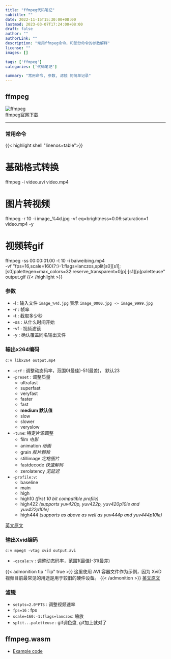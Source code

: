 ```yaml
---
title: "ffmpeg代码笔记"
subtitle: ""
date: 2022-11-15T15:30:00+08:00
lastmod: 2023-03-07T17:24:00+08:00
draft: false
author: ""
authorLink: ""
description: "常用ffmpeg命令，和部分命令的参数解释"
license: ""
images: []

tags: ['ffmpeg']
categories: ['代码笔记']

summary: "常用命令, 参数, 滤镜 的简单记录"
---
```


## ffmpeg  
![ffmpeg](https://trac.ffmpeg.org/ffmpeg-logo.png)  
[ffmpeg官网下载](https://ffmpeg.org/download.html)   

-------------------------------------

### 常用命令

{{< highlight shell "linenos=table">}}
# 基础格式转换
ffmpeg -i video.avi video.mp4

# 图片转视频
ffmpeg -r 10 -i image_%4d.jpg -vf eq=brightness=0.06:saturation=1 video.mp4 -y

# 视频转gif
ffmpeg -ss 00:00:01.00 -t 10 -i baiweibing.mp4 \
-vf "fps=16,scale=160{?:}-1:flags=lanczos,split[s0][s1];[s0]palettegen=max_colors=32:reserve_transparent=0[p];[s1][p]paletteuse" \
output.gif
{{< /highlight >}}

### 参数
- -i : 输入文件 `image_%4d.jpg` 表示 `image_0000.jpg -> image_9999.jpg`
- -r : 帧率
- -t : 截取多少秒
- -ss : 从什么时间开始 
- -vf : 视频滤镜
- -y : 确认覆盖同名输出文件

### 输出x264编码
`c:v libx264 output.mp4`
- `-crf` : 调整动态码率，范围0(最佳)-51(最差)， 默认23
- `-preset` : 调整质量
    - ultrafast
    - superfast
    - veryfast
    - faster
    - fast
    - **medium 默认值**
    - slow
    - slower
    - veryslow
- `-tune`: 特定片源调整
    - film  *电影*
    - animation  *动画*
    - grain  *胶片颗粒*
    - stillimage  *定格图片*
    - fastdecode  *快速解码*
    - zerolatency  *无延迟*
- `-profile:v`: 
    - baseline
    - main
    - high
    - high10  *(first 10 bit compatible profile)*
    - high422 *(supports yuv420p, yuv422p, yuv420p10le and yuv422p10le)*
    - high444 *(supports as above as well as yuv444p and yuv444p10le)*

[英文原文](https://trac.ffmpeg.org/wiki/Encode/H.264)

### 输出Xvid编码
`c:v mpeg4 -vtag xvid output.avi`

- `-qscale:v` : 调整动态码率，范围1(最佳)-31(最差)

{{< admonition tip "Tip" true >}}
这里使用 AVI 容器文件作为示例，因为 XviD 视频目前最常见的用途是用于较旧的硬件设备。
{{< /admonition >}}
[英文原文](https://trac.ffmpeg.org/wiki/Encode/MPEG-4)

### 滤镜
- `setpts=2.0*PTS` : 调整视频速率
- `fps=16` : fps
- `scale=160:-1:flags=lanczos`: 缩放
- `split...paletteuse` : gif调色盘, gif加上就对了


## ffmpeg.wasm
- [Example code](https://codepen.io/jeromewu/pen/NWWaMeY)
